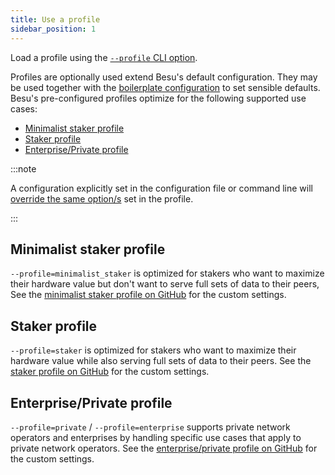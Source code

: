 ```yaml
---
title: Use a profile 
sidebar_position: 1
---
```


Load a profile using the [`--profile` CLI option](../../reference/cli/options.md#profile).

Profiles are optionally used extend Besu's default configuration. They may be used together with the [boilerplate configuration](index.md) to set sensible defaults. Besu's pre-configured profiles optimize for the following supported use cases:

- [Minimalist staker profile](#minimalist-staker-profile)
- [Staker profile](#staker-profile)
- [Enterprise/Private profile](#enterpriseprivate-profile)


:::note

A configuration explicitly set in the configuration file or command line will 
[override the same option/s](index.md#configuration-order-of-precedence) set in the profile.

:::


<!-- IMO this is all redundancy -- fully supported by the linked page above

For example:

```bash
besu --config-file=config.toml --profile=staker
```

In this example, `config.toml` is the user-provided [configuration file](index.md), and `staker` is
the pre-configured profile containing custom settings.
 -->

## Minimalist staker profile

`--profile=minimalist_staker` is optimized for stakers who want to maximize their hardware value but don't want to serve full sets of data to their peers, See the
[minimalist staker profile on GitHub](https://github.com/hyperledger/besu/blob/8b64023a121ea996ef60e4b7e2299c5807683f90/config/src/main/resources/profiles/minimalist-staker.toml)
for the custom settings.

<!-- IMO this is all redundancy -- fully supported by the linked page above

To use the minimalist staker profile, run Besu with
[`--profile`](../../reference/cli/options.md#profile) set to `minimalist_staker`:

```bash
besu --profile=minimalist_staker
``` -->

## Staker profile

`--profile=staker` is optimized for stakers who want to maximize their hardware value while also serving full sets of data to their peers. See the
[staker profile on GitHub](https://github.com/hyperledger/besu/blob/8b64023a121ea996ef60e4b7e2299c5807683f90/config/src/main/resources/profiles/staker.toml)
for the custom settings.

<!-- IMO this is all redundancy -- fully supported by the linked page above

To use the staker profile, run Besu with [`--profile`](../../reference/cli/options.md#profile) set to `staker`:

```bash
besu --profile=staker
``` -->

## Enterprise/Private profile

`--profile=private` / `--profile=enterprise` supports private network operators and enterprises by handling specific use cases that apply to private network operators. See the [enterprise/private profile on GitHub](https://github.com/hyperledger/besu/blob/8b64023a121ea996ef60e4b7e2299c5807683f90/config/src/main/resources/profiles/enterprise-private.toml)
for the custom settings.

<!-- IMO this is all redundancy -- fully supported by the linked page above

To use the enterprise/private profile, run Besu with
[`--profile`](../../reference/cli/options.md#profile) set to `enterprise` or `private`:

```bash
besu --profile=enterprise
```

or

```bash
besu --profile=private
```
 -->